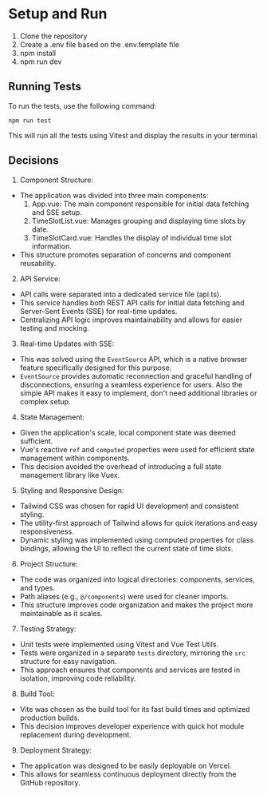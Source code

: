 # Setup and Run

1. Clone the repository
2. Create a .env file based on the .env.template file
3. npm install
4. npm run dev


## Running Tests

To run the tests, use the following command:
```
npm run test
```

This will run all the tests using Vitest and display the results in your terminal.


## Decisions

1. Component Structure:

- The application was divided into three main components:
    1. App.vue: The main component responsible for initial data fetching and SSE setup.
    2. TimeSlotList.vue: Manages grouping and displaying time slots by date.
    3. TimeSlotCard.vue: Handles the display of individual time slot information.
- This structure promotes separation of concerns and component reusability.



2. API Service:

- API calls were separated into a dedicated service file (api.ts).
- This service handles both REST API calls for initial data fetching and Server-Sent Events (SSE) for real-time updates.
- Centralizing API logic improves maintainability and allows for easier testing and mocking.



3. Real-time Updates with SSE:

- This was solved using the `EventSource` API, which is a native browser feature specifically designed for this purpose.
- `EventSource` provides automatic reconnection and graceful handling of disconnections, ensuring a seamless experience for users. Also the simple API makes it easy to implement, don't need additional libraries or complex setup.



4. State Management:

- Given the application's scale, local component state was deemed sufficient.
- Vue's reactive `ref` and `computed` properties were used for efficient state management within components.
- This decision avoided the overhead of introducing a full state management library like Vuex.



5. Styling and Responsive Design:

- Tailwind CSS was chosen for rapid UI development and consistent styling.
- The utility-first approach of Tailwind allows for quick iterations and easy responsiveness.
- Dynamic styling was implemented using computed properties for class bindings, allowing the UI to reflect the current state of time slots.



6. Project Structure:

- The code was organized into logical directories: components, services, and types.
- Path aliases (e.g., `@/components`) were used for cleaner imports.
- This structure improves code organization and makes the project more maintainable as it scales.



7. Testing Strategy:

- Unit tests were implemented using Vitest and Vue Test Utils.
- Tests were organized in a separate `tests` directory, mirroring the `src` structure for easy navigation.
- This approach ensures that components and services are tested in isolation, improving code reliability.



8. Build Tool:

- Vite was chosen as the build tool for its fast build times and optimized production builds.
- This decision improves developer experience with quick hot module replacement during development.



9. Deployment Strategy:

- The application was designed to be easily deployable on Vercel.
- This allows for seamless continuous deployment directly from the GitHub repository.